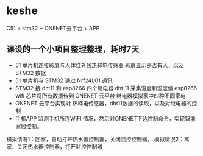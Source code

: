 # keshe
C51 + stm32 + ONENET云平台 + APP

## 课设的一个小项目整理整理，耗时7天
* 51 单片机连接彩屏与人体红外线热释电传感器
    彩屏显示是否有人，以及STM32 数据
* 51 单片机与 STM32 通过 Nrf24L01 通讯
* STM32 接 dht11 和 esp8266 四个继电器
     dht 11 采集温度和湿度值
     esp8266 wifi 芯片将所有数据传到 ONENET 云平台
     继电器模拟家中四种不同家电
* ONENET 云平台实现对 热释电传感器，dht11数据的读取，以及对继电器的控制
* 手机APP 监测手机所连WIFI 情况，然后对ONENET下达控制命令，实现智能家居控制。

 模拟情况1：回家，自动打开热水器控制器，关闭监控控制器。
 模拟情况2：离家，关闭热水器控制器，打开监控控制器
